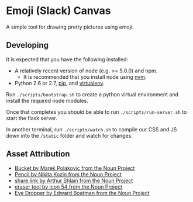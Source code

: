 # Emoji (Slack) Canvas

A simple tool for drawing pretty pictures using emoji.

## Developing

It is expected that you have the following installed:

* A relatively recent version of node (e.g. >= 5.0.0) and npm.
  * It is recommended that you install node using [nvm](https://github.com/creationix/nvm).
* Python 2.6 or 2.7, [pip](https://pip.pypa.io/en/stable/installing/), and [virtualenv](https://virtualenv.pypa.io/en/stable/installation/).

Run `./scripts/bootstrap.sh` to create a python virtual environment and install the required node modules.

Once that completes you should be able to run `./scripts/run-server.sh` to start the flask server.

In another terminal, run `./scripts/watch.sh` to compile our CSS and JS down into the `/static` folder and watch for changes.

## Asset Attribution

* [Bucket by Marek Polakovic from the Noun Project](https://thenounproject.com/marekpolakovic/uploads/?i=394462)
* [Pencil by Nikita Kozin from the Noun Project](https://thenounproject.com/kozinn/uploads/?i=225201)
* [share link by Arthur Shlain from the Noun Project](https://thenounproject.com/term/share-link/396722/)
* [eraser tool by icon 54 from the Noun Project](https://thenounproject.com/term/eraser-tool/209295/)
* [Eye Dropper by Edward Boatman from the Noun Project](https://thenounproject.com/term/eye-dropper/425/)
